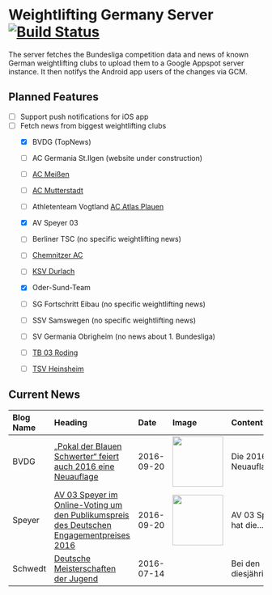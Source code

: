 # Weightlifting Germany Server [![Build Status](https://travis-ci.org/WGierke/weightlifting_germany_server.svg?branch=master)](https://travis-ci.org/WGierke/weightlifting_germany_server)

The server fetches the Bundesliga competition data and news of known German weightlifting clubs to upload them to a Google Appspot server instance.
It then notifys the Android app users of the changes via GCM.

## Planned Features
- [ ] Support push notifications for iOS app  
- [ ] Fetch news from biggest weightlifting clubs
    - [X] BVDG (TopNews)
    - [ ] AC Germania St.Ilgen (website under construction)
    - [ ] [AC Meißen](http://www.ac-meissen.de/index.php?start=1)
    - [ ] [AC Mutterstadt](http://www.ac-mutterstadt.de/index.php?start=1)
    - [ ] Athletenteam Vogtland [AC Atlas Plauen](https://acatlas.wordpress.com/)
    - [X] AV Speyer 03
    - [ ] Berliner TSC (no specific weightlifting news)
    - [ ] [Chemnitzer AC](http://chemnitzer-athletenclub.de/aktuelles/news/page/1/)
    - [ ] [KSV Durlach](http://ksvdurlach.de/news?page_n54=1)
    - [X] Oder-Sund-Team
    - [ ] SG Fortschritt Eibau (no specific weightlifting news)
    - [ ] SSV Samswegen (no specific weightlifting news)
    - [ ] SV Germania Obrigheim (no news about 1. Bundesliga)
    - [ ] [TB 03 Roding](http://www.tb03-gewichtheben.de/page/1/)
    - [ ] [TSV Heinsheim](http://gewichtheben.tsv-heinsheim.de/index.php?start=1)


## Current News

| Blog Name   | Heading                                                                                                                                                                                                                 | Date       | Image                                                                                                                       | Content                 |
|:------------|:------------------------------------------------------------------------------------------------------------------------------------------------------------------------------------------------------------------------|:-----------|:----------------------------------------------------------------------------------------------------------------------------|:------------------------|
| BVDG        | [„Pokal der Blauen Schwerter“ feiert auch 2016 eine Neuauflage](http://www.german-weightlifting.de/pokal-der-blauen-schwerter-feiert-auch-2016-eine-neuauflage/)                                                        | 2016-09-20 | <img src='http://www.german-weightlifting.de/wp-content/uploads/2016/09/PdBS_Max-Lang_12_.jpg' width='100px'/>              | Die 2016er Neuauflag... |
| Speyer      | [AV 03 Speyer im Online-Voting um den Publikumspreis des Deutschen Engagementpreises 2016](http://www.av03-speyer.de/2016/09/av-03-speyer-im-online-voting-um-den-publikumspreis-des-deutschen-engagementpreises-2016/) | 2016-09-20 | <img src='http://www.av03-speyer.de/wp-content/uploads/2016/09/DEP_Abstimmen_2016_Websticker_250x133-3.jpg' width='100px'/> | AV 03 Speyer hat die... |
| Schwedt     | [Deutsche Meisterschaften der Jugend](http://gewichtheben.blauweiss65-schwedt.de/?p=7331)                                                                                                                               | 2016-07-14 |                                                                                                                             | Bei den diesjährigen... |